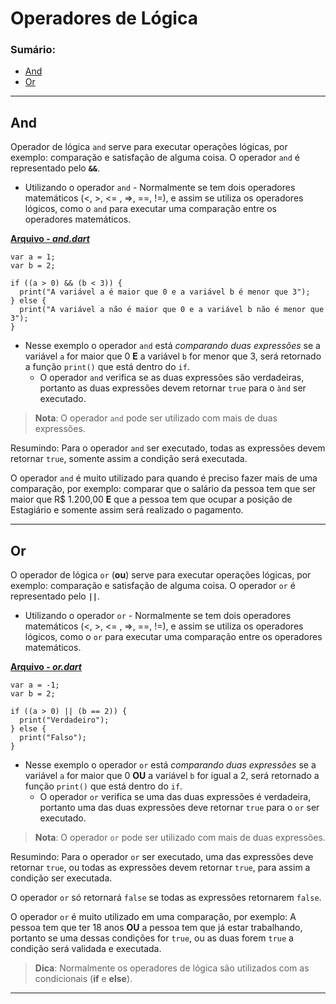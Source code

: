 # Operadores de Lógica

### Sumário:

- [And](#and)
- [Or](#or)

---

## And

Operador de lógica ``and`` serve para executar operações lógicas, por exemplo: comparação e satisfação de alguma coisa. O operador ``and`` é representado pelo **``&&``**.

- Utilizando o operador ``and`` - Normalmente se tem dois operadores matemáticos (<, >, <= , =>, ==, !=), e assim se utiliza os operadores lógicos, como o ``and`` para executar uma comparação entre os operadores matemáticos.

[**Arquivo - _and.dart_**](./and.dart)

```
var a = 1;
var b = 2;

if ((a > 0) && (b < 3)) {
  print("A variável a é maior que 0 e a variável b é menor que 3");
} else {
  print("A variável a não é maior que 0 e a variável b não é menor que 3");
}
```

- Nesse exemplo o operador ``and`` está _comparando duas expressões_ se a variável ``a`` for maior que 0 **E** a variável ``b`` for menor que 3, será retornado a função ``print()`` que está dentro do ``if``.
    - O operador ``and`` verifica se as duas expressões são verdadeiras, portanto as duas expressões devem retornar ``true`` para o ``ànd`` ser executado.

> **Nota**: O operador ``and`` pode ser utilizado com mais de duas expressões.

Resumindo: Para o operador ``and`` ser executado, todas as expressões devem retornar ``true``, somente assim a condição será executada.

O operador ``and`` é muito utilizado para quando é preciso fazer mais de uma comparação, por exemplo: comparar que o salário da pessoa tem que ser maior que R$ 1.200,00 **E** que a pessoa tem que ocupar a posição de Estagiário e somente assim será realizado o pagamento.

---

## Or

O operador de lógica ``or`` (**ou**) serve para executar operações lógicas, por exemplo: comparação e satisfação de alguma coisa. O operador ``or`` é representado pelo **``||``**.

- Utilizando o operador ``or`` - Normalmente se tem dois operadores matemáticos (<, >, <= , =>, ==, !=), e assim se utiliza os operadores lógicos, como o ``or`` para executar uma comparação entre os operadores matemáticos.

[**Arquivo - _or.dart_**](./or.dart)

```
var a = -1;
var b = 2;

if ((a > 0) || (b == 2)) {
  print("Verdadeiro");
} else {
  print("Falso");
}
```

- Nesse exemplo o operador ``or`` está _comparando duas expressões_ se a variável ``a`` for maior que 0 **OU** a variável ``b`` for igual a 2, será retornado a função ``print()`` que está dentro do ``if``.
    - O operador ``or`` verifica se uma das duas expressões é verdadeira, portanto uma das duas expressões deve retornar ``true`` para o ``or`` ser executado.

> **Nota**: O operador ``or`` pode ser utilizado com mais de duas expressões.

Resumindo: Para o operador ``or`` ser executado, uma das expressões deve retornar ``true``, ou todas as expressões devem retornar ``true``, para assim a condição ser executada.

O operador ``or`` só retornará ``false`` se todas as expressões retornarem ``false``.

O operador ``or`` é muito utilizado em uma comparação, por exemplo: A pessoa tem que ter 18 anos **OU** a pessoa tem que já estar trabalhando, portanto se uma dessas condições for ``true``, ou as duas forem ``true`` a condição será validada e executada.

> **Dica**: Normalmente os operadores de lógica são utilizados com as condicionais (**if** e **else**).

---
